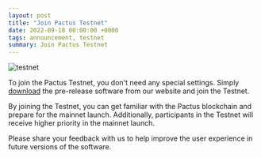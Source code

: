 ```yaml
---
layout: post
title: "Join Pactus Testnet"
date: 2022-09-18 00:00:00 +0000
tags: announcement, testnet
summary: Join Pactus Testnet
---
```


![testnet](/blog/images/2022-09-24-announcement-testnet/testnet.gif)

To join the Pactus Testnet, you don't need any special settings.
Simply [download](/download) the pre-release software from our website and join the Testnet.

By joining the Testnet, you can get familiar with the Pactus blockchain and prepare for the mainnet launch.
Additionally, participants in the Testnet will receive higher priority in the mainnet launch.

Please share your feedback with us to help improve the user experience in future versions of the software.
